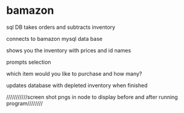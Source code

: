 # bamazon
sql DB takes orders and subtracts inventory

connects to bamazon mysql data base

shows you the inventory with prices and id names

prompts selection

which item would you like to purchase and how many?

updates database with depleted inventory when finished

///////////screen shot pngs in node to display before and after running program////////